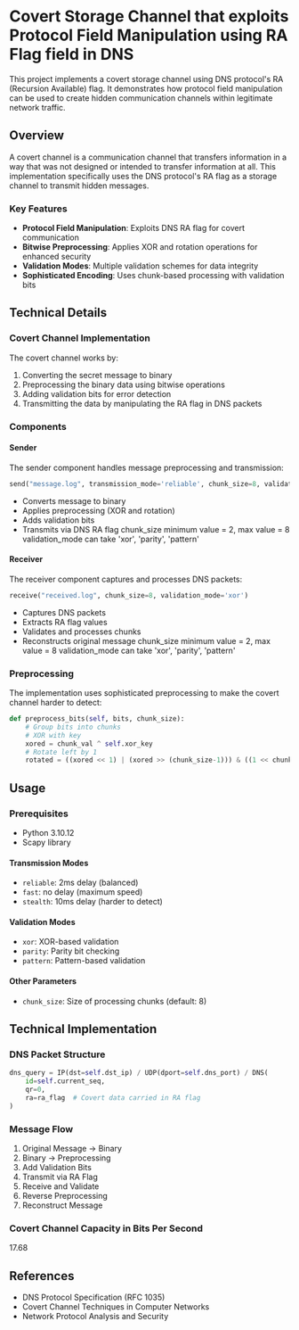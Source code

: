 # Covert Storage Channel that exploits Protocol Field Manipulation using RA Flag field in DNS

This project implements a covert storage channel using DNS protocol's RA (Recursion Available) flag. It demonstrates how protocol field manipulation can be used to create hidden communication channels within legitimate network traffic.

## Overview

A covert channel is a communication channel that transfers information in a way that was not designed or intended to transfer information at all. This implementation specifically uses the DNS protocol's RA flag as a storage channel to transmit hidden messages.

### Key Features

- **Protocol Field Manipulation**: Exploits DNS RA flag for covert communication
- **Bitwise Preprocessing**: Applies XOR and rotation operations for enhanced security
- **Validation Modes**: Multiple validation schemes for data integrity
- **Sophisticated Encoding**: Uses chunk-based processing with validation bits

## Technical Details

### Covert Channel Implementation

The covert channel works by:
1. Converting the secret message to binary
2. Preprocessing the binary data using bitwise operations
3. Adding validation bits for error detection
4. Transmitting the data by manipulating the RA flag in DNS packets

### Components

#### Sender
The sender component handles message preprocessing and transmission:
```python
send("message.log", transmission_mode='reliable', chunk_size=8, validation_mode='xor')
```
- Converts message to binary
- Applies preprocessing (XOR and rotation)
- Adds validation bits
- Transmits via DNS RA flag
chunk_size minimum value = 2, max value = 8
validation_mode can take 'xor', 'parity', 'pattern'

#### Receiver
The receiver component captures and processes DNS packets:
```python
receive("received.log", chunk_size=8, validation_mode='xor')
```
- Captures DNS packets
- Extracts RA flag values
- Validates and processes chunks
- Reconstructs original message
chunk_size minimum value = 2, max value = 8
validation_mode can take 'xor', 'parity', 'pattern'

### Preprocessing

The implementation uses sophisticated preprocessing to make the covert channel harder to detect:

```python
def preprocess_bits(self, bits, chunk_size):
    # Group bits into chunks
    # XOR with key
    xored = chunk_val ^ self.xor_key
    # Rotate left by 1
    rotated = ((xored << 1) | (xored >> (chunk_size-1))) & ((1 << chunk_size) - 1)
```

## Usage

### Prerequisites
- Python 3.10.12
- Scapy library

#### Transmission Modes
- `reliable`: 2ms delay (balanced)
- `fast`: no delay (maximum speed)
- `stealth`: 10ms delay (harder to detect)

#### Validation Modes
- `xor`: XOR-based validation
- `parity`: Parity bit checking
- `pattern`: Pattern-based validation

#### Other Parameters
- `chunk_size`: Size of processing chunks (default: 8)

## Technical Implementation

### DNS Packet Structure
```python
dns_query = IP(dst=self.dst_ip) / UDP(dport=self.dns_port) / DNS(
    id=self.current_seq,
    qr=0,
    ra=ra_flag  # Covert data carried in RA flag
)
```

### Message Flow
1. Original Message → Binary
2. Binary → Preprocessing
3. Add Validation Bits
4. Transmit via RA Flag
5. Receive and Validate
6. Reverse Preprocessing
7. Reconstruct Message

### Covert Channel Capacity in Bits Per Second
17.68

## References

- DNS Protocol Specification (RFC 1035)
- Covert Channel Techniques in Computer Networks
- Network Protocol Analysis and Security
